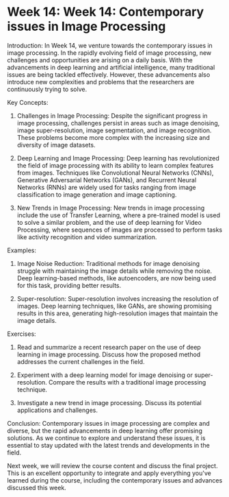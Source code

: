 # Week 14: Week 14: Contemporary issues in Image Processing

Introduction:
In Week 14, we venture towards the contemporary issues in image processing. In the rapidly evolving field of image processing, new challenges and opportunities are arising on a daily basis. With the advancements in deep learning and artificial intelligence, many traditional issues are being tackled effectively. However, these advancements also introduce new complexities and problems that the researchers are continuously trying to solve. 

Key Concepts:
1. Challenges in Image Processing: Despite the significant progress in image processing, challenges persist in areas such as image denoising, image super-resolution, image segmentation, and image recognition. These problems become more complex with the increasing size and diversity of image datasets.

2. Deep Learning and Image Processing: Deep learning has revolutionized the field of image processing with its ability to learn complex features from images. Techniques like Convolutional Neural Networks (CNNs), Generative Adversarial Networks (GANs), and Recurrent Neural Networks (RNNs) are widely used for tasks ranging from image classification to image generation and image captioning.

3. New Trends in Image Processing: New trends in image processing include the use of Transfer Learning, where a pre-trained model is used to solve a similar problem, and the use of deep learning for Video Processing, where sequences of images are processed to perform tasks like activity recognition and video summarization.

Examples:

1. Image Noise Reduction: Traditional methods for image denoising struggle with maintaining the image details while removing the noise. Deep learning-based methods, like autoencoders, are now being used for this task, providing better results.

2. Super-resolution: Super-resolution involves increasing the resolution of images. Deep learning techniques, like GANs, are showing promising results in this area, generating high-resolution images that maintain the image details.

Exercises:

1. Read and summarize a recent research paper on the use of deep learning in image processing. Discuss how the proposed method addresses the current challenges in the field.

2. Experiment with a deep learning model for image denoising or super-resolution. Compare the results with a traditional image processing technique.

3. Investigate a new trend in image processing. Discuss its potential applications and challenges.

Conclusion:
Contemporary issues in image processing are complex and diverse, but the rapid advancements in deep learning offer promising solutions. As we continue to explore and understand these issues, it is essential to stay updated with the latest trends and developments in the field. 

Next week, we will review the course content and discuss the final project. This is an excellent opportunity to integrate and apply everything you've learned during the course, including the contemporary issues and advances discussed this week.